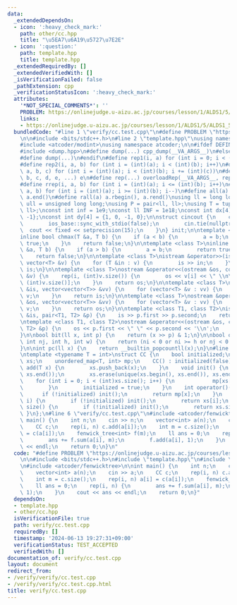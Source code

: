 ```yaml
---
data:
  _extendedDependsOn:
  - icon: ':heavy_check_mark:'
    path: other/cc.hpp
    title: "\u5EA7\u6A19\u5727\u7E2E"
  - icon: ':question:'
    path: template.hpp
    title: template.hpp
  _extendedRequiredBy: []
  _extendedVerifiedWith: []
  _isVerificationFailed: false
  _pathExtension: cpp
  _verificationStatusIcon: ':heavy_check_mark:'
  attributes:
    '*NOT_SPECIAL_COMMENTS*': ''
    PROBLEM: https://onlinejudge.u-aizu.ac.jp/courses/lesson/1/ALDS1/5/ALDS1_5_D
    links:
    - https://onlinejudge.u-aizu.ac.jp/courses/lesson/1/ALDS1/5/ALDS1_5_D
  bundledCode: "#line 1 \"verify/cc.test.cpp\"\n#define PROBLEM \"https://onlinejudge.u-aizu.ac.jp/courses/lesson/1/ALDS1/5/ALDS1_5_D\"\
    \n\n#include <bits/stdc++.h>\n#line 2 \"template.hpp\"\nusing namespace std;\n\
    #include <atcoder/modint>\nusing namespace atcoder;\n\n#ifdef DEFINED_ONLY_IN_LOCAL\n\
    #include <dump.hpp>\n#define dump(...) cpp_dump(__VA_ARGS__)\n#else\n#undef dump\n\
    #define dump(...)\n#endif\n#define rep1(i, a) for (int i = 0; i < (int)(a); i++)\n\
    #define rep2(i, a, b) for (int i = (int)(a); i < (int)(b); i++)\n#define rep3(i,\
    \ a, b, c) for (int i = (int)(a); i < (int)(b); i += (int)(c))\n#define overloadRep(a,\
    \ b, c, d, e, ...) e\n#define rep(...) overloadRep(__VA_ARGS__, rep3, rep2, rep1)(__VA_ARGS__)\n\
    #define rrep(i, a, b) for (int i = (int)(a); i <= (int)(b); i++)\n#define drep(i,\
    \ a, b) for (int i = (int)(a); i >= (int)(b); i--)\n#define all(a) a.begin(),\
    \ a.end()\n#define rall(a) a.rbegin(), a.rend()\nusing ll = long long;\nusing\
    \ ull = unsigned long long;\nusing P = pair<ll, ll>;\nusing T = tuple<ll, ll,\
    \ ll>;\nconst int inf = 1e9;\nconst ll INF = 1e18;\nconst int dx[4] = {0, 1, 0,\
    \ -1};\nconst int dy[4] = {1, 0, -1, 0};\n\nstruct cincout {\n    cincout() {\n\
    \        ios_base::sync_with_stdio(false);\n        cin.tie(nullptr);\n      \
    \  cout << fixed << setprecision(15);\n    }\n} init;\n\ntemplate <class T>\n\
    inline bool chmax(T &a, T b) {\n    if (a < b) {\n        a = b;\n        return\
    \ true;\n    }\n    return false;\n}\n\ntemplate <class T>\ninline bool chmin(T\
    \ &a, T b) {\n    if (a > b) {\n        a = b;\n        return true;\n    }\n\
    \    return false;\n}\n\ntemplate <class T>\nistream &operator>>(istream &is,\
    \ vector<T> &v) {\n    for (T &in : v) {\n        is >> in;\n    }\n    return\
    \ is;\n}\n\ntemplate <class T>\nostream &operator<<(ostream &os, const vector<T>\
    \ &v) {\n    rep(i, (int)v.size()) {\n        os << v[i] << \" \\n\"[i + 1 ==\
    \ (int)v.size()];\n    }\n    return os;\n}\n\ntemplate <class T>\nistream &operator>>(istream\
    \ &is, vector<vector<T>> &vv) {\n    for (vector<T> &v : vv) {\n        is >>\
    \ v;\n    }\n    return is;\n}\n\ntemplate <class T>\nostream &operator<<(ostream\
    \ &os, vector<vector<T>> &vv) {\n    for (vector<T> &v : vv) {\n        os <<\
    \ v;\n    }\n    return os;\n}\n\ntemplate <class T1, class T2>\nistream &operator>>(istream\
    \ &is, pair<T1, T2> &p) {\n    is >> p.first >> p.second;\n    return is;\n}\n\
    \ntemplate <class T1, class T2>\nostream &operator<<(ostream &os, const pair<T1,\
    \ T2> &p) {\n    os << p.first << \" \" << p.second << '\\n';\n    return os;\n\
    }\n\nbool bit(ll x, int p) {\n    return (x >> p) & 1;\n}\n\nbool out(int ni,\
    \ int nj, int h, int w) {\n    return (ni < 0 or ni >= h or nj < 0 or nj >= w);\n\
    }\n\nint pc(ll x) {\n    return __builtin_popcountll(x);\n}\n#line 1 \"other/cc.hpp\"\
    \ntemplate <typename T = int>\nstruct CC {\n    bool initialized;\n    vector<T>\
    \ xs;\n    unordered_map<T, int> mp;\n    CC() : initialized(false) {}\n    void\
    \ add(T x) {\n        xs.push_back(x);\n    }\n    void init() {\n        sort(xs.begin(),\
    \ xs.end());\n        xs.erase(unique(xs.begin(), xs.end()), xs.end());\n    \
    \    for (int i = 0; i < (int)xs.size(); i++) {\n            mp[xs[i]] = i;\n\
    \        }\n        initialized = true;\n    }\n    int operator()(T x) {\n  \
    \      if (!initialized) init();\n        return mp[x];\n    }\n    T operator[](int\
    \ i) {\n        if (!initialized) init();\n        return xs[i];\n    }\n    int\
    \ size() {\n        if (!initialized) init();\n        return xs.size();\n   \
    \ }\n};\n#line 6 \"verify/cc.test.cpp\"\n#include <atcoder/fenwicktree>\n\nint\
    \ main() {\n    int n;\n    cin >> n;\n    vector<int> a(n);\n    cin >> a;\n\
    \    CC c;\n    rep(i, n) c.add(a[i]);\n    int m = c.size();\n    rep(i, n) a[i]\
    \ = c(a[i]);\n    fenwick_tree<int> f(m);\n    ll ans = 0;\n    rep(i, n) {\n\
    \        ans += f.sum(a[i], m);\n        f.add(a[i], 1);\n    }\n    cout << ans\
    \ << endl;\n    return 0;\n}\n"
  code: "#define PROBLEM \"https://onlinejudge.u-aizu.ac.jp/courses/lesson/1/ALDS1/5/ALDS1_5_D\"\
    \n\n#include <bits/stdc++.h>\n#include \"template.hpp\"\n#include \"other/cc.hpp\"\
    \n#include <atcoder/fenwicktree>\n\nint main() {\n    int n;\n    cin >> n;\n\
    \    vector<int> a(n);\n    cin >> a;\n    CC c;\n    rep(i, n) c.add(a[i]);\n\
    \    int m = c.size();\n    rep(i, n) a[i] = c(a[i]);\n    fenwick_tree<int> f(m);\n\
    \    ll ans = 0;\n    rep(i, n) {\n        ans += f.sum(a[i], m);\n        f.add(a[i],\
    \ 1);\n    }\n    cout << ans << endl;\n    return 0;\n}"
  dependsOn:
  - template.hpp
  - other/cc.hpp
  isVerificationFile: true
  path: verify/cc.test.cpp
  requiredBy: []
  timestamp: '2024-06-13 19:27:31+09:00'
  verificationStatus: TEST_ACCEPTED
  verifiedWith: []
documentation_of: verify/cc.test.cpp
layout: document
redirect_from:
- /verify/verify/cc.test.cpp
- /verify/verify/cc.test.cpp.html
title: verify/cc.test.cpp
---
```

